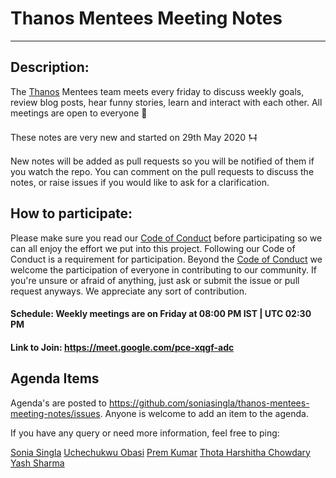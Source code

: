 # Thanos Mentees Meeting Notes
------------------------------

## Description:

The [Thanos](https://github.com/thanos-io/thanos/) Mentees team meets every friday to discuss weekly goals, review blog posts, hear funny stories, learn and interact with each other. All meetings are open to everyone 🤗

These notes are very new and started on 29th May 2020 𒀂

New notes will be added as pull requests so you will be notified of them if you watch the repo.
You can comment on the pull requests to discuss the notes, or raise issues if you would like to ask for a clarification.


## How to participate:

Please make sure you read our [Code of Conduct](CODE_OF_CONDUCT.md) before participating so we can all enjoy the effort we put into this project. Following our Code of Conduct is a requirement for participation. Beyond the [Code of Conduct](CODE_OF_CONDUCT.md) we welcome the participation of everyone in contributing to our community. If you're unsure or afraid of anything, just ask or submit the issue or pull request anyways. We appreciate any sort of contribution.

#### Schedule: Weekly meetings are on Friday at 08:00 PM IST | UTC 02:30 PM <br>

#### Link to Join: https://meet.google.com/pce-xqgf-adc <br>

## Agenda Items

Agenda's are posted to https://github.com/soniasingla/thanos-mentees-meeting-notes/issues. Anyone is welcome to add an item to the agenda.

If you have any query or need more information, feel free to ping:

[Sonia Singla](https://github.com/soniasingla)
[Uchechukwu Obasi](https://github.com/thisisobate)
[Prem Kumar](https://github.com/prmsrswt/)
[Thota Harshitha Chowdary](https://github.com/Harshitha1234)
[Yash Sharma](https://github.com/yashrsharma44)

